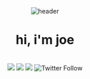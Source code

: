 <div align="center">
<img alt="header" src="https://i.pinimg.com/originals/a8/8b/e9/a88be9f7deb90c3e1779b9fd414ea8db.gif">
  <br>
  <h1>hi, i'm joe</h1>
<br>
  <img src="https://img.shields.io/badge/age-17-red?style=for-the-badge"> <img src="https://img.shields.io/badge/language-java-blue?style=for-the-badge&logo=java&logoColor=orange"> <img src="https://img.shields.io/badge/anime%20addiction%3F-ofc-yellow?style=for-the-badge"> <img alt="Twitter Follow" src="https://img.shields.io/twitter/follow/joehosten_?color=purple&label=Follow%20me%20on%20@joehosten_&logo=twitter&logoColor=red&style=for-the-badge">
